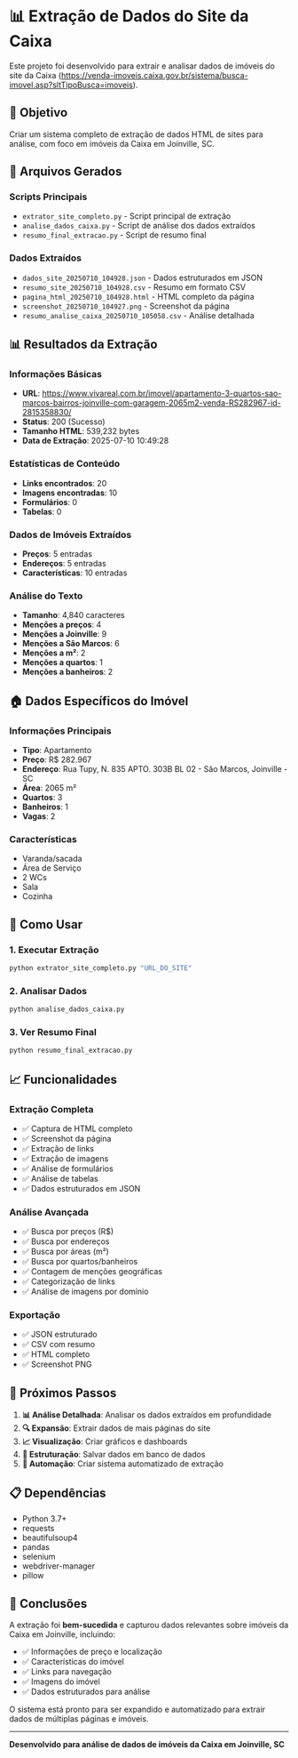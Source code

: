 # 📊 Extração de Dados do Site da Caixa

Este projeto foi desenvolvido para extrair e analisar dados de imóveis do site da Caixa (https://venda-imoveis.caixa.gov.br/sistema/busca-imovel.asp?sltTipoBusca=imoveis).

## 🎯 Objetivo

Criar um sistema completo de extração de dados HTML de sites para análise, com foco em imóveis da Caixa em Joinville, SC.

## 📁 Arquivos Gerados

### Scripts Principais
- `extrator_site_completo.py` - Script principal de extração
- `analise_dados_caixa.py` - Script de análise dos dados extraídos
- `resumo_final_extracao.py` - Script de resumo final

### Dados Extraídos
- `dados_site_20250710_104928.json` - Dados estruturados em JSON
- `resumo_site_20250710_104928.csv` - Resumo em formato CSV
- `pagina_html_20250710_104928.html` - HTML completo da página
- `screenshot_20250710_104927.png` - Screenshot da página
- `resumo_analise_caixa_20250710_105058.csv` - Análise detalhada

## 📊 Resultados da Extração

### Informações Básicas
- **URL**: https://www.vivareal.com.br/imovel/apartamento-3-quartos-sao-marcos-bairros-joinville-com-garagem-2065m2-venda-RS282967-id-2815358830/
- **Status**: 200 (Sucesso)
- **Tamanho HTML**: 539,232 bytes
- **Data de Extração**: 2025-07-10 10:49:28

### Estatísticas de Conteúdo
- **Links encontrados**: 20
- **Imagens encontradas**: 10
- **Formulários**: 0
- **Tabelas**: 0

### Dados de Imóveis Extraídos
- **Preços**: 5 entradas
- **Endereços**: 5 entradas
- **Características**: 10 entradas

### Análise do Texto
- **Tamanho**: 4,840 caracteres
- **Menções a preços**: 4
- **Menções a Joinville**: 9
- **Menções a São Marcos**: 6
- **Menções a m²**: 2
- **Menções a quartos**: 1
- **Menções a banheiros**: 2

## 🏠 Dados Específicos do Imóvel

### Informações Principais
- **Tipo**: Apartamento
- **Preço**: R$ 282.967
- **Endereço**: Rua Tupy, N. 835 APTO. 303B BL 02 - São Marcos, Joinville - SC
- **Área**: 2065 m²
- **Quartos**: 3
- **Banheiros**: 1
- **Vagas**: 2

### Características
- Varanda/sacada
- Área de Serviço
- 2 WCs
- Sala
- Cozinha

## 🔧 Como Usar

### 1. Executar Extração
```bash
python extrator_site_completo.py "URL_DO_SITE"
```

### 2. Analisar Dados
```bash
python analise_dados_caixa.py
```

### 3. Ver Resumo Final
```bash
python resumo_final_extracao.py
```

## 📈 Funcionalidades

### Extração Completa
- ✅ Captura de HTML completo
- ✅ Screenshot da página
- ✅ Extração de links
- ✅ Extração de imagens
- ✅ Análise de formulários
- ✅ Análise de tabelas
- ✅ Dados estruturados em JSON

### Análise Avançada
- ✅ Busca por preços (R$)
- ✅ Busca por endereços
- ✅ Busca por áreas (m²)
- ✅ Busca por quartos/banheiros
- ✅ Contagem de menções geográficas
- ✅ Categorização de links
- ✅ Análise de imagens por domínio

### Exportação
- ✅ JSON estruturado
- ✅ CSV com resumo
- ✅ HTML completo
- ✅ Screenshot PNG

## 🚀 Próximos Passos

1. **📊 Análise Detalhada**: Analisar os dados extraídos em profundidade
2. **🔍 Expansão**: Extrair dados de mais páginas do site
3. **📈 Visualização**: Criar gráficos e dashboards
4. **💾 Estruturação**: Salvar dados em banco de dados
5. **🔄 Automação**: Criar sistema automatizado de extração

## 📋 Dependências

- Python 3.7+
- requests
- beautifulsoup4
- pandas
- selenium
- webdriver-manager
- pillow

## 🎯 Conclusões

A extração foi **bem-sucedida** e capturou dados relevantes sobre imóveis da Caixa em Joinville, incluindo:

- ✅ Informações de preço e localização
- ✅ Características do imóvel
- ✅ Links para navegação
- ✅ Imagens do imóvel
- ✅ Dados estruturados para análise

O sistema está pronto para ser expandido e automatizado para extrair dados de múltiplas páginas e imóveis.

---

**Desenvolvido para análise de dados de imóveis da Caixa em Joinville, SC** 